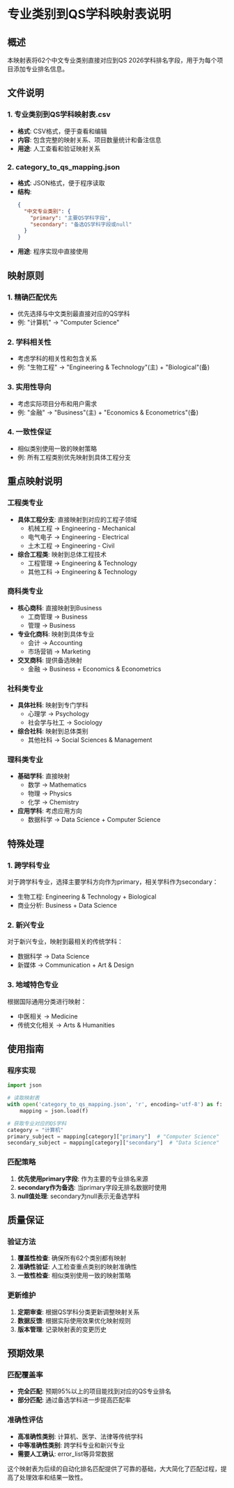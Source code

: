 # 专业类别到QS学科映射表说明

## 概述
本映射表将62个中文专业类别直接对应到QS 2026学科排名字段，用于为每个项目添加专业排名信息。

## 文件说明

### 1. 专业类别到QS学科映射表.csv
- **格式**: CSV格式，便于查看和编辑
- **内容**: 包含完整的映射关系、项目数量统计和备注信息
- **用途**: 人工查看和验证映射关系

### 2. category_to_qs_mapping.json
- **格式**: JSON格式，便于程序读取
- **结构**: 
  ```json
  {
    "中文专业类别": {
      "primary": "主要QS学科字段",
      "secondary": "备选QS学科字段或null"
    }
  }
  ```
- **用途**: 程序实现中直接使用

## 映射原则

### 1. 精确匹配优先
- 优先选择与中文类别最直接对应的QS学科
- 例: "计算机" → "Computer Science"

### 2. 学科相关性
- 考虑学科的相关性和包含关系
- 例: "生物工程" → "Engineering & Technology"(主) + "Biological"(备)

### 3. 实用性导向
- 考虑实际项目分布和用户需求
- 例: "金融" → "Business"(主) + "Economics & Econometrics"(备)

### 4. 一致性保证
- 相似类别使用一致的映射策略
- 例: 所有工程类别优先映射到具体工程分支

## 重点映射说明

### 工程类专业
- **具体工程分支**: 直接映射到对应的工程子领域
  - 机械工程 → Engineering - Mechanical
  - 电气电子 → Engineering - Electrical
  - 土木工程 → Engineering - Civil
- **综合工程类**: 映射到总体工程技术
  - 工程管理 → Engineering & Technology
  - 其他工科 → Engineering & Technology

### 商科类专业
- **核心商科**: 直接映射到Business
  - 工商管理 → Business
  - 管理 → Business
- **专业化商科**: 映射到具体专业
  - 会计 → Accounting
  - 市场营销 → Marketing
- **交叉商科**: 提供备选映射
  - 金融 → Business + Economics & Econometrics

### 社科类专业
- **具体社科**: 映射到专门学科
  - 心理学 → Psychology
  - 社会学与社工 → Sociology
- **综合社科**: 映射到总体类别
  - 其他社科 → Social Sciences & Management

### 理科类专业
- **基础学科**: 直接映射
  - 数学 → Mathematics
  - 物理 → Physics
  - 化学 → Chemistry
- **应用学科**: 考虑应用方向
  - 数据科学 → Data Science + Computer Science

## 特殊处理

### 1. 跨学科专业
对于跨学科专业，选择主要学科方向作为primary，相关学科作为secondary：
- 生物工程: Engineering & Technology + Biological
- 商业分析: Business + Data Science

### 2. 新兴专业
对于新兴专业，映射到最相关的传统学科：
- 数据科学 → Data Science
- 新媒体 → Communication + Art & Design

### 3. 地域特色专业
根据国际通用分类进行映射：
- 中医相关 → Medicine
- 传统文化相关 → Arts & Humanities

## 使用指南

### 程序实现
```python
import json

# 读取映射表
with open('category_to_qs_mapping.json', 'r', encoding='utf-8') as f:
    mapping = json.load(f)

# 获取专业对应的QS学科
category = "计算机"
primary_subject = mapping[category]["primary"]  # "Computer Science"
secondary_subject = mapping[category]["secondary"]  # "Data Science"
```

### 匹配策略
1. **优先使用primary字段**: 作为主要的专业排名来源
2. **secondary作为备选**: 当primary字段无排名数据时使用
3. **null值处理**: secondary为null表示无备选学科

## 质量保证

### 验证方法
1. **覆盖性检查**: 确保所有62个类别都有映射
2. **准确性验证**: 人工检查重点类别的映射准确性
3. **一致性检查**: 相似类别使用一致的映射策略

### 更新维护
1. **定期审查**: 根据QS学科分类更新调整映射关系
2. **数据反馈**: 根据实际使用效果优化映射规则
3. **版本管理**: 记录映射表的变更历史

## 预期效果

### 匹配覆盖率
- **完全匹配**: 预期95%以上的项目能找到对应的QS专业排名
- **部分匹配**: 通过备选学科进一步提高匹配率

### 准确性评估
- **高准确性类别**: 计算机、医学、法律等传统学科
- **中等准确性类别**: 跨学科专业和新兴专业
- **需要人工确认**: error_list等异常数据

这个映射表为后续的自动化排名匹配提供了可靠的基础，大大简化了匹配过程，提高了处理效率和结果一致性。